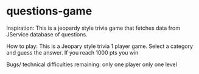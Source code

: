 # questions-game

Inspiration:
This is a jeopardy style trivia game that fetches data from JService database of questions. 

How to play:
This is a Jeopary style trivia 1 player game. Select a category and guess the answer. 
If you reach 1000 pts you win


Bugs/ technical difficulties remaining:
only one player
only one level
